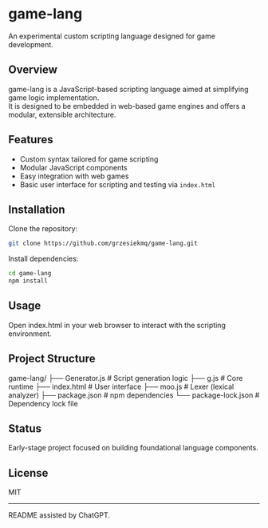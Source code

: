 # game-lang

An experimental custom scripting language designed for game development.

## Overview

game-lang is a JavaScript-based scripting language aimed at simplifying game logic implementation.  
It is designed to be embedded in web-based game engines and offers a modular, extensible architecture.

## Features

- Custom syntax tailored for game scripting  
- Modular JavaScript components  
- Easy integration with web games  
- Basic user interface for scripting and testing via `index.html`

## Installation

Clone the repository:

```bash
git clone https://github.com/grzesiekmq/game-lang.git
```
Install dependencies:
```bash
cd game-lang
npm install
```
## Usage

Open index.html in your web browser to interact with the scripting environment.

## Project Structure

game-lang/
├── Generator.js        # Script generation logic
├── g.js                # Core runtime
├── index.html          # User interface
├── moo.js              # Lexer (lexical analyzer)
├── package.json        # npm dependencies
└── package-lock.json   # Dependency lock file

## Status

Early-stage project focused on building foundational language components.

## License

MIT


---

README assisted by ChatGPT.
